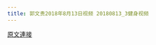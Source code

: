 ```yaml
---
title: 郭文贵2018年8月13日视频 20180813_3健身视频
---
```


[原文連接](https://gnews.org/ThreadView/53477246)


